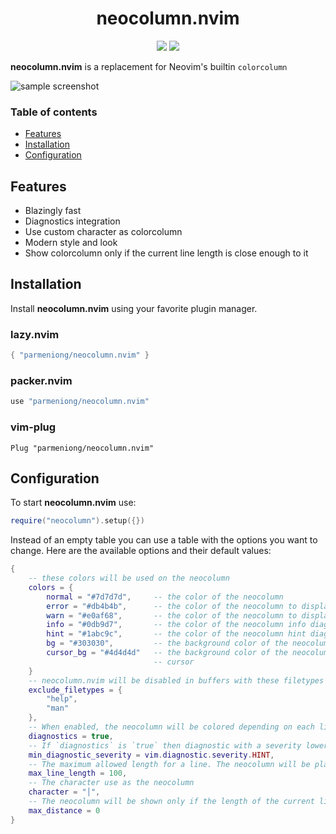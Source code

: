 <div align="center">
    <h1>neocolumn.nvim</h1>
    <img src="https://img.shields.io/badge/version-v2.2.2-8A2BE2" />
    <img src="https://img.shields.io/badge/license-MIT-blue" />
</div>

**neocolumn.nvim** is a replacement for Neovim's builtin `colorcolumn`

![sample screenshot](
    https://github.com/user-attachments/assets/5a6bd46b-2aba-4b2e-b599-21ee7b8d8ead
)

### Table of contents

* [Features](#features)
* [Installation](#installation)
* [Configuration](#configuration)

## Features

* Blazingly fast
* Diagnostics integration
* Use custom character as colorcolumn
* Modern style and look
* Show colorcolumn only if the current line length is close enough to it

## Installation

Install **neocolumn.nvim** using your favorite plugin manager.

### lazy.nvim

```lua
{ "parmeniong/neocolumn.nvim" }
```

### packer.nvim

```lua
use "parmeniong/neocolumn.nvim"
```

### vim-plug

```vim
Plug "parmeniong/neocolumn.nvim"
```

## Configuration

To start **neocolumn.nvim** use:

```lua
require("neocolumn").setup({})
```

Instead of an empty table you can use a table with the options you want to change.
Here are the available options and their default values:

```lua
{
    -- these colors will be used on the neocolumn
    colors = {
        normal = "#7d7d7d",     -- the color of the neocolumn
        error = "#db4b4b",      -- the color of the neocolumn to display errors
        warn = "#e0af68",       -- the color of the neocolumn to display warnings
        info = "#0db9d7",       -- the color of the neocolumn info diagnostics
        hint = "#1abc9c",       -- the color of the neocolumn hint diagnostics
        bg = "#303030",         -- the background color of the neocolumn
        cursor_bg = "#4d4d4d"   -- the background color of the neocolumn on the same line as the
                                -- cursor
    }
    -- neocolumn.nvim will be disabled in buffers with these filetypes
    exclude_filetypes = {
        "help",
        "man"
    },
    -- When enabled, the neocolumn will be colored depending on each line's diagnostics
    diagnostics = true,
    -- If `diagnostics` is `true` then diagnostic with a severity lower than this will be ignored
    min_diagnostic_severity = vim.diagnostic.severity.HINT,
    -- The maximum allowed length for a line. The neocolumn will be placed one column to the right
    max_line_length = 100,
    -- The character use as the neocolumn
    character = "│",
    -- The neocolumn will be shown only if the length of the current line is this close to it
    max_distance = 0
}
```